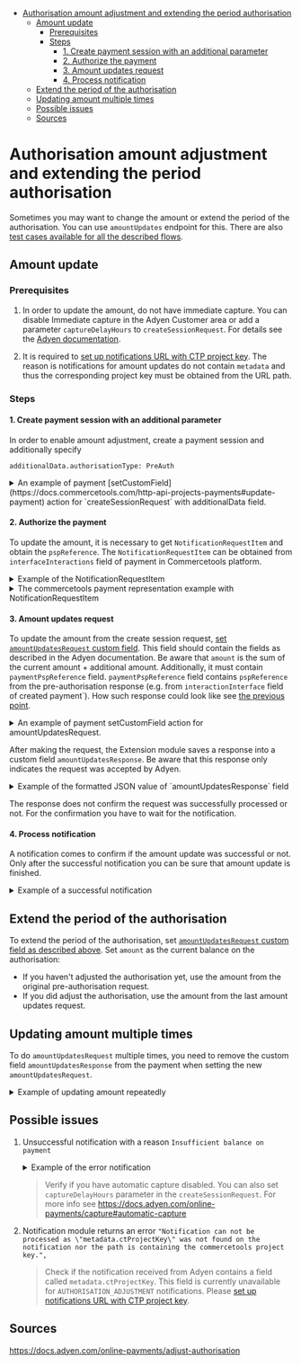 <!-- START doctoc generated TOC please keep comment here to allow auto update -->
<!-- DON'T EDIT THIS SECTION, INSTEAD RE-RUN doctoc TO UPDATE -->

- [Authorisation amount adjustment and extending the period authorisation](#authorisation-amount-adjustment-and-extending-the-period-authorisation)
  - [Amount update](#amount-update)
    - [Prerequisites](#prerequisites)
    - [Steps](#steps)
      - [1. Create payment session with an additional parameter](#1-create-payment-session-with-an-additional-parameter)
      - [2. Authorize the payment](#2-authorize-the-payment)
      - [3. Amount updates request](#3-amount-updates-request)
      - [4. Process notification](#4-process-notification)
  - [Extend the period of the authorisation](#extend-the-period-of-the-authorisation)
  - [Updating amount multiple times](#updating-amount-multiple-times)
  - [Possible issues](#possible-issues)
  - [Sources](#sources)

<!-- END doctoc generated TOC please keep comment here to allow auto update -->

# Authorisation amount adjustment and extending the period authorisation

Sometimes you may want to change the amount or extend the period of the authorisation. You can use `amountUpdates` endpoint for this. There are also [test cases available for all the described flows](../test/integration/amount-updates.handler.spec.js).

## Amount update

### Prerequisites

1. In order to update the amount, do not have immediate capture. You can disable Immediate capture in the Adyen Customer area or add a parameter `captureDelayHours` to `createSessionRequest`. For details see the [Adyen documentation](https://docs.adyen.com/online-payments/capture#manual-capture).

2. It is required to [set up notifications URL with CTP project key](/notification/docs/IntegrationGuide.md#fallback-in-case-metadata-is-not-available). The reason is notifications for amount updates do not contain `metadata` and thus the corresponding project key must be obtained from the URL path.

### Steps

#### 1. Create payment session with an additional parameter

In order to enable amount adjustment, create a payment session and additionally specify

```
additionalData.authorisationType: PreAuth
```

<details>
<summary>
An example of payment [setCustomField](https://docs.commercetools.com/http-api-projects-payments#update-payment) action for `createSessionRequest` with additionalData field.
</summary>

```json
{
  "version": "PAYMENT_VERSION",
  "actions": [
    {
      "action": "setCustomField",
      "name": "createSessionRequest",
      "value": "{ \"amount\": { \"currency\": \"EUR\", \"value\": 1000 }, \"reference\": \"YOUR_REFERENCE\", \"channel\": \"Web\", \"returnUrl\": \"https://your-company.com/...\", \"merchantAccount\": \"YOUR_MERCHANT_ACCOUNT\", \"additionalData\": { \"authorisationType\": \"PreAuth\" } }"
    }
  ]
}
```

</details>

#### 2. Authorize the payment

To update the amount, it is necessary to get `NotificationRequestItem` and obtain the `pspReference`. The `NotificationRequestItem` can be obtained from `interfaceInteractions` field of payment in Commercetools platform.

<details>
<summary>Example of the NotificationRequestItem </summary>

```json
[
  {
    "NotificationRequestItem": {
      "amount": {
        "currency": "EUR",
        "value": 1000
      },
      "eventCode": "AUTHORISATION",
      "eventDate": "2023-02-16T16:38:30+01:00",
      "merchantAccountCode": "CommercetoolsGmbHDE775",
      "merchantReference": "1676561900272",
      "operations": ["CANCEL", "CAPTURE", "REFUND"],
      "paymentMethod": "mc",
      "pspReference": "DC89W6C4VMK2WN82",
      "success": "true"
    }
  }
]
```

</details>

<details>
<summary>The commercetools payment representation example with NotificationRequestItem </summary>

```json
{

  "key": "YOUR_PAYMENT_KEY",
  "amountPlanned": {
    "type": "centPrecision",
    "currencyCode": "EUR",
    "centAmount": 1000,
    "fractionDigits": 2
  },

  ...

  "interfaceInteractions": [
    ...

      {
        "type": {
          "typeId": "type",
          "id": "ab5d881c-b2c0-44c9-a8de-767f668a6f75"
        },
        "fields": {
          "createdAt": "2023-02-16T15:38:30.586Z",
          "status": "authorisation",
          "type": "notification",
          "notification": "{\"NotificationRequestItem\":{\"amount\":{\"currency\":\"EUR\",\"value\":1000},\"eventCode\":\"AUTHORISATION\",\"eventDate\":\"2023-02-16T16:38:30+01:00\",\"merchantAccountCode\":\"CommercetoolsGmbHDE775\",\"merchantReference\":\"1676561900272\",\"operations\":[\"CANCEL\",\"CAPTURE\",\"REFUND\"],\"paymentMethod\":\"mc\",\"pspReference\":\"DC89W6C4VMK2WN82\",\"success\":\"true\"}}"
        }
      },

     ...
  ]
}
```

</details>

#### 3. Amount updates request

To update the amount from the create session request, [set `amountUpdatesRequest` custom field](https://docs.commercetools.com/http-api-projects-payments#update-payment). This field should contain the fields as described in the Adyen documentation. Be aware that `amount` is the sum of the current amount + additional amount.
Additionally, it must contain `paymentPspReference` field. `paymentPspReference` field contains `pspReference` from the pre-authorisation response (e.g. from `interactionInterface` field of created payment`). How such response could look like see [the previous point](#2-authorize-the-payment).

<details>
<summary>An example of payment setCustomField action for amountUpdatesRequest.</summary>

```json
{
  "version": "PAYMENT_VERSION",
  "actions": [
    {
      "action": "setCustomField",
      "name": "amountUpdatesRequest",
      "value": "{\"amount\":{\"currency\":\"EUR\",\"value\":1000},\"reason\":\"DelayedCharge\",\"reference\":\"YOUR_PAYMENT_REFERENCE\",\"merchantAccount\":\"YOUR_MERCHANT_ACCOUNT\", \"paymentPspReference\":\"853592567856061C\"}"
    }
  ]
}
```

</details>

After making the request, the Extension module saves a response into a custom field `amountUpdatesResponse`. Be aware that this response only indicates the request was accepted by Adyen.

<details>
<summary>Example of the formatted JSON value of `amountUpdatesResponse` field</summary>

```json
{
  "merchantAccount": "YOUR_MERCHANT_ACCOUNT",
  "paymentPspReference": "AUTHORIZATION_RESPONSE_PSP_REFERENCE",
  "pspReference": "NEW_PSP_REFERENCE",
  "reference": "YOUR_PAYMENT_REFERENCE",
  "status": "received",
  "amount": {
    "currency": "EUR",
    "value": 1000
  }
}
```

</details>

The response does not confirm the request was successfully processed or not. For the confirmation you have to wait for the notification.

#### 4. Process notification

A notification comes to confirm if the amount update was successful or not. Only after the successful notification you can be sure that amount update is finished.

<details>
<summary>
Example of a successful notification
</summary>

```json
[
  {
    "NotificationRequestItem": {
      "additionalData": {
        "bookingDate": "2022-06-25T14:57:31Z"
      },
      "amount": {
        "currency": "EUR",
        "value": 1000
      },
      "eventCode": "AUTHORISATION_ADJUSTMENT",
      "eventDate": "2022-06-25T14:56:53+02:00",
      "merchantAccountCode": "YOUR_MERCHANT_ACCOUNT",
      "merchantReference": "YOUR_PAYMENT_REFERENCE",
      "originalReference": "PSP_REFERENCE_FROM_THE_AMOUNT_UPDATES_RESPONSE",
      "paymentMethod": "visa",
      "pspReference": "NEW_PSP_REFERENCE",
      "reason": "",
      "success": "true"
    }
  }
]
```

</details>

## Extend the period of the authorisation

To extend the period of the authorisation, set [`amountUpdatesRequest` custom field as described above](#3-amount-updates-request). Set `amount` as the current balance on the authorisation:

- If you haven't adjusted the authorisation yet, use the amount from the original pre-authorisation request.
- If you did adjust the authorisation, use the amount from the last amount updates request.

## Updating amount multiple times

To do `amountUpdatesRequest` multiple times, you need to remove the custom field `amountUpdatesResponse` from the payment when setting the new `amountUpdatesRequest`.

<details>
<summary>Example of updating amount repeatedly</summary>

```json
{
  "version": "PAYMENT_VERSION",
  "actions": [
    {
      "action": "setCustomField",
      "name": "amountUpdatesRequest",
      "value": "{\"amount\":{\"currency\":\"EUR\",\"value\":1000},\"reason\":\"DelayedCharge\",\"reference\":\"YOUR_PAYMENT_REFERENCE\",\"merchantAccount\":\"YOUR_MERCHANT_ACCOUNT\"}"
    },
    {
      "action": "setCustomField",
      "name": "amountUpdatesResponse"
    }
  ]
}
```

</details>

## Possible issues

1. Unsuccessful notification with a reason `Insufficient balance on payment`
   <details>
   <summary>Example of the error notification</summary>

   ```json
   {
     "NotificationRequestItem": {
       "additionalData": {
         "bookingDate": "2022-06-12T16:31:30Z"
       },
       "amount": {
         "currency": "EUR",
         "value": 10
       },
       "eventCode": "AUTHORISATION_ADJUSTMENT",
       "eventDate": "2022-06-12T16:30:54+02:00",
       "merchantAccountCode": "YOUR_MECHANT_ACCOUNT",
       "merchantReference": "YOUR_MERCHANT_REFERENCE",
       "originalReference": "ORIGINAL_REFERENCE",
       "pspReference": "PSP_REFERENCE",
       "reason": "Insufficient balance on payment",
       "success": "false"
     }
   }
   ```

   </details>

   > Verify if you have automatic capture disabled. You can also set `captureDelayHours` parameter in the `createSessionRequest`. For more info see https://docs.adyen.com/online-payments/capture#automatic-capture

1. Notification module returns an error `"Notification can not be processed as \"metadata.ctProjectKey\" was not found on the notification nor the path is containing the commercetools project key.",`
   > Check if the notification received from Adyen contains a field called `metadata.ctProjectKey`. This field is currently unavailable for `AUTHORISATION_ADJUSTMENT` notifications. Please [set up notifications URL with CTP project key](/notification/docs/IntegrationGuide.md#fallback-in-case-metadata-is-not-available).

## Sources

https://docs.adyen.com/online-payments/adjust-authorisation
